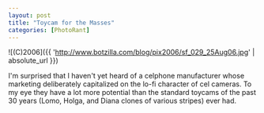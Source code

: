```yaml
---
layout: post
title: "Toycam for the Masses"
categories: [PhotoRant]
---
```



![(C)2006]({{ 'http://www.botzilla.com/blog/pix2006/sf_029_25Aug06.jpg' | absolute_url }})


I'm surprised that I haven't yet heard of a celphone manufacturer whose marketing  deliberately capitalized on the lo-fi character of cel cameras. To my eye they have a lot more potential than the standard toycams of the past 30 years (Lomo, Holga, and Diana clones of various stripes) ever had.
